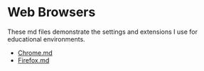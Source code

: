 # Web Browsers

These md files demonstrate the settings and extensions I use for educational
environments.

- [Chrome.md](https://github.com/TechnologyClassroom/SetupNotes/blob/master/WebBrowsers/Chrome.md)
- [Firefox.md](https://github.com/TechnologyClassroom/SetupNotes/blob/master/WebBrowsers/Firefox.md)
